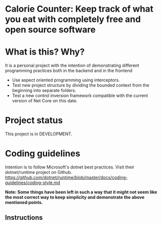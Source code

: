 # Calorie Counter: Keep track of what you eat with completely free and open source software

# What is this? Why?
It is a personal project with the intention of demonstrating different programming practices both in the backend and in the frontend

- Use aspect oriented programming using interceptors.
- Test new project structure by dividing the bounded context from the beginning into separate folders.
- Test a new control inversion framework compatible with the current version of Net Core on this date.

# Project status
This project is in DEVELOPMENT.

# Coding guidelines
Intention is to follow Microsoft's dotnet best practices. Visit their dotnet/runtime project on Github. https://github.com/dotnet/runtime/blob/master/docs/coding-guidelines/coding-style.md

**Note: Some things have been left in such a way that it might not seem like the most correct way to keep simplicity and demonstrate the above mentioned points.**

## Instructions
